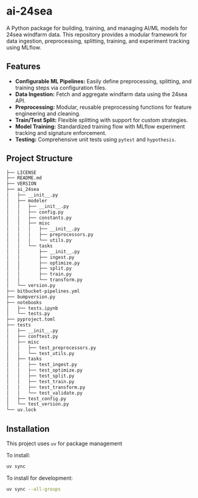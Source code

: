 # ai-24sea

A Python package for building, training, and managing AI/ML models for 24sea windfarm data. This repository provides a modular framework for data ingestion, preprocessing, splitting, training, and experiment tracking using MLflow.

## Features

- **Configurable ML Pipelines:** Easily define preprocessing, splitting, and training steps via configuration files.
- **Data Ingestion:** Fetch and aggregate windfarm data using the 24sea API.
- **Preprocessing:** Modular, reusable preprocessing functions for feature engineering and cleaning.
- **Train/Test Split:** Flexible splitting with support for custom strategies.
- **Model Training:** Standardized training flow with MLflow experiment tracking and signature enforcement.
- **Testing:** Comprehensive unit tests using `pytest` and `hypothesis`.

## Project Structure
```sh
├── LICENSE
├── README.md
├── VERSION
├── ai_24sea
│   ├── __init__.py
│   ├── modeler
│   │   ├── __init__.py
│   │   ├── config.py
│   │   ├── constants.py
│   │   ├── misc
│   │   │   ├── __init__.py
│   │   │   ├── preprocessors.py
│   │   │   └── utils.py
│   │   └── tasks
│   │       ├── __init__.py
│   │       ├── ingest.py
│   │       ├── optimize.py
│   │       ├── split.py
│   │       ├── train.py
│   │       └── transform.py
│   └── version.py
├── bitbucket-pipelines.yml
├── bumpversion.py
├── notebooks
│   ├── tests.ipynb
│   └── tests.py
├── pyproject.toml
├── tests
│   ├── __init__.py
│   ├── conftest.py
│   ├── misc
│   │   ├── test_preprocessors.py
│   │   └── test_utils.py
│   ├── tasks
│   │   ├── test_ingest.py
│   │   ├── test_optimize.py
│   │   ├── test_split.py
│   │   ├── test_train.py
│   │   ├── test_transform.py
│   │   └── test_validate.py
│   ├── test_config.py
│   └── test_version.py
└── uv.lock
```

## Installation

This project uses `uv` for package management

To install:

```sh
uv sync
```

To install for development:

```sh
uv sync --all-groups
```
